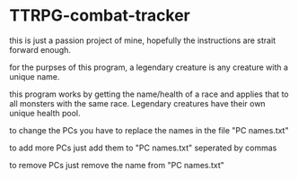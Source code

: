 # TTRPG-combat-tracker

this is just a passion project of mine, hopefully the instructions are strait forward enough.

for the purpses of this program, a legendary creature is any creature with a unique name.

this program works by getting the name/health of a race and applies that to all monsters with the same race. Legendary creatures  have their own unique health pool.

to change the PCs you have to replace the names in the file "PC names.txt"

to add more PCs just add them to "PC names.txt" seperated by commas

to remove PCs just remove the name from "PC names.txt"